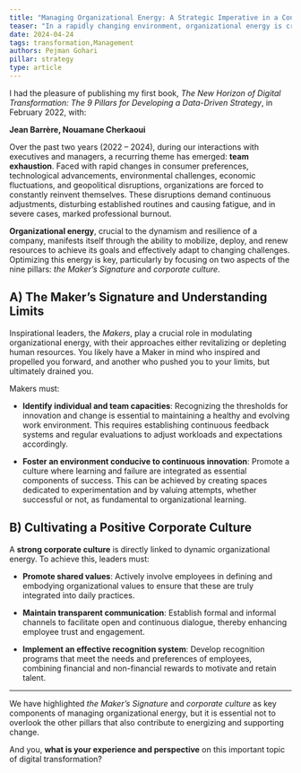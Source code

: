 ```yaml
---
title: "Managing Organizational Energy: A Strategic Imperative in a Constantly Evolving World"
teaser: "In a rapidly changing environment, organizational energy is crucial to aligning teams and driving innovation. Learn how to optimize this key resource to ensure your organization’s transformation and performance."
date: 2024-04-24
tags: transformation,Management
authors: Pejman Gohari
pillar: strategy
type: article
---
```


I had the pleasure of publishing my first book, _The New Horizon of Digital Transformation: The 9 Pillars for Developing a Data-Driven Strategy_, in February 2022, with:

**Jean Barrère, Nouamane Cherkaoui**

Over the past two years (2022 – 2024), during our interactions with executives and managers, a recurring theme has emerged: **team exhaustion**. Faced with rapid changes in consumer preferences, technological advancements, environmental challenges, economic fluctuations, and geopolitical disruptions, organizations are forced to constantly reinvent themselves. These disruptions demand continuous adjustments, disturbing established routines and causing fatigue, and in severe cases, marked professional burnout.

**Organizational energy**, crucial to the dynamism and resilience of a company, manifests itself through the ability to mobilize, deploy, and renew resources to achieve its goals and effectively adapt to changing challenges. Optimizing this energy is key, particularly by focusing on two aspects of the nine pillars: _the Maker’s Signature_ and _corporate culture_.

## A) The Maker’s Signature and Understanding Limits

Inspirational leaders, the _Makers_, play a crucial role in modulating organizational energy, with their approaches either revitalizing or depleting human resources. You likely have a Maker in mind who inspired and propelled you forward, and another who pushed you to your limits, but ultimately drained you.

Makers must:

- **Identify individual and team capacities**: Recognizing the thresholds for innovation and change is essential to maintaining a healthy and evolving work environment. This requires establishing continuous feedback systems and regular evaluations to adjust workloads and expectations accordingly.

- **Foster an environment conducive to continuous innovation**: Promote a culture where learning and failure are integrated as essential components of success. This can be achieved by creating spaces dedicated to experimentation and by valuing attempts, whether successful or not, as fundamental to organizational learning.

## B) Cultivating a Positive Corporate Culture

A **strong corporate culture** is directly linked to dynamic organizational energy. To achieve this, leaders must:

- **Promote shared values**: Actively involve employees in defining and embodying organizational values to ensure that these are truly integrated into daily practices.

- **Maintain transparent communication**: Establish formal and informal channels to facilitate open and continuous dialogue, thereby enhancing employee trust and engagement.

- **Implement an effective recognition system**: Develop recognition programs that meet the needs and preferences of employees, combining financial and non-financial rewards to motivate and retain talent.

---

We have highlighted _the Maker’s Signature_ and _corporate culture_ as key components of managing organizational energy, but it is essential not to overlook the other pillars that also contribute to energizing and supporting change.

And you, **what is your experience and perspective** on this important topic of digital transformation?
